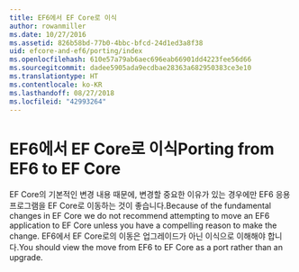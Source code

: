 ```yaml
---
title: EF6에서 EF Core로 이식
author: rowanmiller
ms.date: 10/27/2016
ms.assetid: 826b58bd-77b0-4bbc-bfcd-24d1ed3a8f38
uid: efcore-and-ef6/porting/index
ms.openlocfilehash: 610e57a79ab6aec696eab66901dd4223fee56d66
ms.sourcegitcommit: dadee5905ada9ecdbae28363a682950383ce3e10
ms.translationtype: HT
ms.contentlocale: ko-KR
ms.lasthandoff: 08/27/2018
ms.locfileid: "42993264"
---
```

# <a name="porting-from-ef6-to-ef-core"></a><span data-ttu-id="a5e31-102">EF6에서 EF Core로 이식</span><span class="sxs-lookup"><span data-stu-id="a5e31-102">Porting from EF6 to EF Core</span></span>

<span data-ttu-id="a5e31-103">EF Core의 기본적인 변경 내용 때문에, 변경할 중요한 이유가 있는 경우에만 EF6 응용 프로그램을 EF Core로 이동하는 것이 좋습니다.</span><span class="sxs-lookup"><span data-stu-id="a5e31-103">Because of the fundamental changes in EF Core we do not recommend attempting to move an EF6 application to EF Core unless you have a compelling reason to make the change.</span></span> <span data-ttu-id="a5e31-104">EF6에서 EF Core로의 이동은 업그레이드가 아닌 이식으로 이해해야 합니다.</span><span class="sxs-lookup"><span data-stu-id="a5e31-104">You should view the move from EF6 to EF Core as a port rather than an upgrade.</span></span>
